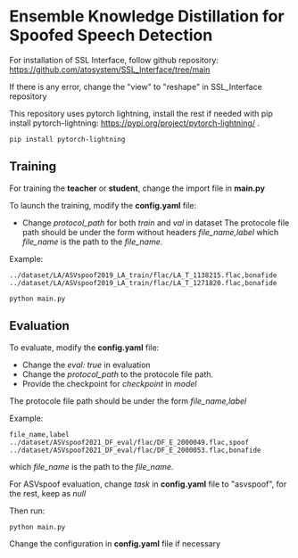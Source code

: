 # Ensemble Knowledge Distillation for Spoofed Speech Detection
For installation of SSL Interface, follow github repository: https://github.com/atosystem/SSL_Interface/tree/main

If there is any error, change the "view" to "reshape" in SSL_Interface repository


This repository uses pytorch lightning, install the rest if needed with pip install pytorch-lightning: https://pypi.org/project/pytorch-lightning/ .

```
pip install pytorch-lightning
```
## Training

For training the **teacher** or **student**, change the import file in **main.py**

To launch the training, modify the **config.yaml** file:
- Change *protocol_path* for both *train* and *val* in dataset
The protocole file path should be under the form without headers
*file_name,label*
which *file_name* is the path to the *file_name*.

Example:

```
../dataset/LA/ASVspoof2019_LA_train/flac/LA_T_1138215.flac,bonafide
../dataset/LA/ASVspoof2019_LA_train/flac/LA_T_1271820.flac,bonafide
```

```
python main.py
```
## Evaluation

To evaluate, modify the **config.yaml** file:
- Change the *eval: true* in evaluation
- Change the *protocol_path* to the protocole file path.
- Provide the checkpoint for *checkpoint* in *model*

The protocole file path should be under the form
*file_name,label*

Example:

```
file_name,label
../dataset/ASVspoof2021_DF_eval/flac/DF_E_2000049.flac,spoof
../dataset/ASVspoof2021_DF_eval/flac/DF_E_2000053.flac,bonafide
```


which *file_name* is the path to the *file_name*.

For ASVspoof evaluation, change *task* in **config.yaml** file to "asvspoof", for the rest, keep as *null*

Then run:
```
python main.py
```


Change the configuration in **config.yaml** file if necessary